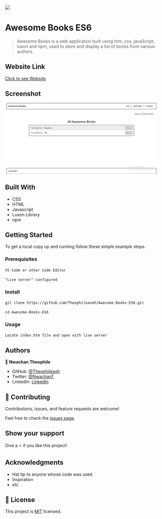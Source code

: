 ![](https://img.shields.io/badge/Microverse-blueviolet)

# Awesome Books ES6

> Awesome Books is a web application built using htm, css, javaScript, luxon and npm, used to store and display a list of books from various authors.

## Website Link

[Click to see Website](https://theophileaseh.github.io/Awesome-Books-ES6/)

## Screenshot

![Screenshot](./img/Screenshot.png)



## Built With

- CSS
- HTML
- Javascript
- Luxon Library
- npm


## Getting Started

To get a local copy up and running follow these simple example steps.

### Prerequisites

``VS Code or other Code Editor``

``"Live server" configured``

### Install

``git clone https://github.com/Theophileaseh/Awesome-Books-ES6.git``

``cd Awesome-Books-ES6``

### Usage

``Locate index.htm file and open with live server``
<!--``run "npm i"``<br/><br/>
``run "npm start"``-->



## Authors

👤 **Nwachan Theophile**

- GitHub: [@Theophileash](https://github.com/Theophileaseh)
- Twitter: [@NwachanT](https://twitter.com/NwachanT)
- LinkedIn: [LinkedIn](https://linkedin.com/in/nwachan-theophile)



## 🤝 Contributing

Contributions, issues, and feature requests are welcome!

Feel free to check the [issues page](../../issues/).

## Show your support

Give a ⭐️ if you like this project!

## Acknowledgments

- Hat tip to anyone whose code was used
- Inspiration
- etc

## 📝 License

This project is [MIT](./MIT.md) licensed.
